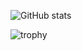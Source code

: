 ![GitHub stats](https://github-readme-stats.vercel.app/api?username=JosephWoodall&show_icons=true&count_private=true)

![trophy](https://github-profile-trophy.vercel.app/?username=JosephWoodall&theme=onedark)
